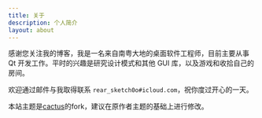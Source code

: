 ```yaml
---
title: 关于
description: 个人简介
layout: about
---
```


感谢您关注我的博客，我是一名来自南粤大地的桌面软件工程师，目前主要从事 Qt 开发工作。平时的兴趣是研究设计模式和其他 GUI 库，以及游戏和收拾自己的房间。

欢迎通过邮件与我取得联系 `rear_sketch0o#icloud.com`，祝你度过开心的一天。

本站主题是[cactus](https://github.com/monkeyWzr/hugo-theme-cactus)的fork，建议在原作者主题的基础上进行修改。
